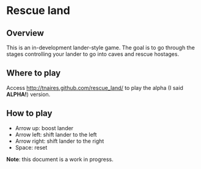Rescue land
===========

Overview
--------

This is an in-development lander-style game. The goal is to go through the stages controlling your lander to go into caves and rescue hostages.

Where to play
-------------

Access http://tnaires.github.com/rescue_land/ to play the alpha (I said **ALPHA!**) version.

How to play
-----------

- Arrow up: boost lander
- Arrow left: shift lander to the left
- Arrow right: shift lander to the right
- Space: reset

**Note**: this document is a work in progress.
